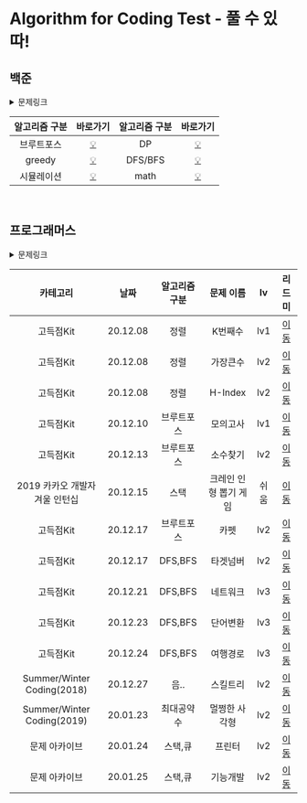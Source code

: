 # Algorithm for Coding Test - 풀 수 있따!  

## 백준


<details>
<summary>문제링크</summary>
<div markdown="1">       

https://www.acmicpc.net/problem/ 문제번호

</div>
</details>


| 알고리즘 구분 | 바로가기 | 알고리즘 구분 | 바로가기 | 
| :----------: | :----------: | :----------: | :----------: | 
| 브루트포스 | [💡](./baekjoon/[Bruteforce]) | DP | [💡](./baekjoon/[DP]) |
| greedy | [💡](./baekjoon/[greedy]) | DFS/BFS | [💡](./baekjoon/[그래프와BFS]) |
| 시뮬레이션 | [💡](./baekjoon/[시뮬레이션]) | math | [💡](./baekjoon/[math]) |

<br>


## 프로그래머스


<details>
<summary>문제링크</summary>
<div markdown="1">       

https://programmers.co.kr/learn/courses/30/lessons/ 문제번호

</div>
</details>


| 카테고리 | 날짜 | 알고리즘 구분 | 문제 이름 | lv | 리드미 |  
| :----------: | :----------: | :----------: | :----------: | :----------: | :----------: | 
| 고득점Kit | 20.12.08 | 정렬 |  K번째수 | lv1 | [이동](./programmers/readme/K번째수.md) |
| 고득점Kit | 20.12.08 | 정렬 |  가장큰수 | lv2 | [이동](./programmers/readme/가장큰수.md) |
| 고득점Kit | 20.12.08 | 정렬 |  H-Index | lv2 | [이동](./programmers/readme/H-Index.md) |
| 고득점Kit | 20.12.10 | 브루트포스 |  모의고사 | lv1 | [이동](./programmers/readme/모의고사.md) |
| 고득점Kit | 20.12.13 | 브루트포스 |  소수찾기 | lv2 | [이동](./programmers/readme/소수찾기.md) |
| 2019 카카오 개발자 겨울 인턴십 | 20.12.15 | 스택 |  크레인 인형 뽑기 게임 | 쉬움 | [이동](./programmers/readme/크레인인형뽑기게임.md) |
| 고득점Kit | 20.12.17 | 브루트포스 |  카펫 | lv2 | [이동](./programmers/readme/카펫.md) |
| 고득점Kit | 20.12.17 | DFS,BFS |  타겟넘버 | lv2 | [이동](./programmers/readme/타겟넘버.md) |
| 고득점Kit | 20.12.21 | DFS,BFS |  네트워크 | lv3 | [이동](./programmers/readme/네트워크.md) |
| 고득점Kit | 20.12.23 | DFS,BFS |  단어변환 | lv3 | [이동](./programmers/readme/단어변환.md) |
| 고득점Kit | 20.12.24 | DFS,BFS |  여행경로 | lv3 | [이동](./programmers/readme/여행경로.md) |
| Summer/Winter Coding(2018) | 20.12.27 | 음.. |  스킬트리 | lv2 | [이동](./programmers/readme/스킬트리.md) |
| Summer/Winter Coding(2019) | 20.01.23 | 최대공약수 |  멀쩡한 사각형 | lv2 | [이동](./programmers/readme/멀쩡한사각형.md) |
| 문제 아카이브 | 20.01.24 | 스택,큐 |  프린터 | lv2 | [이동](./programmers/readme/프린터.md) |
| 문제 아카이브 | 20.01.25 | 스택,큐 |  기능개발 | lv2 | [이동](./programmers/readme/기능개발.md) |


